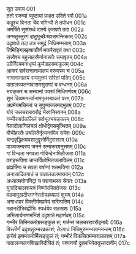 सूत उवाच	001  
ततो रजन्यां व्युष्टायां प्रभात उदिते रवौ	001a  
कद्रूश्च विनता चैव भगिन्यौ ते तपोधन	001c  
अमर्षिते सुसंरब्धे दास्ये कृतपणे तदा	002a  
जग्मतुस्तुरगं द्रष्टुमुच्छैःश्रवसमन्तिकात्	002c  
ददृशाते तदा तत्र समुद्रं निधिमम्भसाम्	003a  
तिमिङ्गिलझषाकीर्णं मकरैरावृतं तथा	003c  
सत्त्वैश्च बहुसाहस्रैर्नानारूपैः समावृतम्	004a  
उग्रैर्नित्यमनाधृष्यं कूर्मग्राहसमाकुलम्	004c  
आकरं सर्वरत्नानामालयं वरुणस्य च	005a  
नागानामालयं रम्यमुत्तमं सरितां पतिम्	005c  
पातालज्वलनावासमसुराणां च बन्धनम्	006a  
भयङ्करं च सत्त्वानां पयसां निधिमर्णवम्	006c  
शुभं दिव्यममर्त्यानाममृतस्याकरं परम्	007a  
अप्रमेयमचिन्त्यं च सुपुण्यजलमद्भुतम्	007c  
घोरं जलचरारावरौद्रं भैरवनिस्वनम्	008a  
गम्भीरावर्तकलिलं सर्वभूतभयङ्करम्	008c  
वेलादोलानिलचलं क्षोभोद्वेगसमुत्थितम्	009a  
वीचीहस्तैः प्रचलितैर्नृत्यन्तमिव सर्वशः	009c  
चन्द्रवृद्धिक्षयवशादुद्वृत्तोर्मिदुरासदम्	010a  
पाञ्चजन्यस्य जननं रत्नाकरमनुत्तमम्	010c  
गां विन्दता भगवता गोविन्देनामितौजसा	011a  
वराहरूपिणा चान्तर्विक्षोभितजलाविलम्	011c  
ब्रह्मर्षिणा च तपता वर्षाणां शतमत्रिणा	012a  
अनासादितगाधं च पातालतलमव्ययम्	012c  
अध्यात्मयोगनिद्रां च पद्मनाभस्य सेवतः	013a  
युगादिकालशयनं विष्णोरमिततेजसः	013c  
वडवामुखदीप्ताग्नेस्तोयहव्यप्रदं शुभम्	014a  
अगाधपारं विस्तीर्णमप्रमेयं सरित्पतिम्	014c  
महानदीभिर्बह्वीभिः स्पर्धयेव सहस्रशः	015a  
अभिसार्यमाणमनिशं ददृशाते महार्णवम्	015c  
गम्भीरं तिमिमकरोग्रसङ्कुलं तं; गर्जन्तं जलचररावरौद्रनादैः	016a  
विस्तीर्णं ददृशतुरम्बरप्रकाशं; तेऽगाधं निधिमुरुमम्भसामनन्तम्	016c  
इत्येवं झषमकरोर्मिसङ्कुलं तं; गम्भीरं विकसितमम्बरप्रकाशम्	017a  
पातालज्वलनशिखाविदीपितं तं; पश्यन्त्यौ द्रुतमभिपेततुस्तदानीम्	017c  

